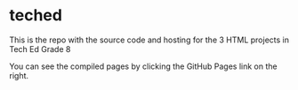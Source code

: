 # teched
This is the repo with the source code and hosting for the 3 HTML projects in Tech Ed Grade 8

You can see the compiled pages by clicking the GitHub Pages link on the right.
